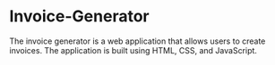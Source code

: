 # Invoice-Generator
The invoice generator is a web application that allows users to create invoices. The application is built using HTML, CSS, and JavaScript.

